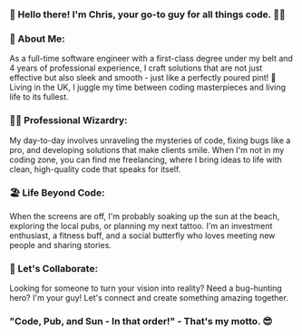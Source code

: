 ### 🚀 Hello there! I'm Chris, your go-to guy for all things code. 🧑‍💻

### 🌟 About Me:
As a full-time software engineer with a first-class degree under my belt and 4 years of professional experience, I craft solutions that are not just effective but also sleek and smooth - just like a perfectly poured pint! 🍺 Living in the UK, I juggle my time between coding masterpieces and living life to its fullest.

### 👨‍💻 Professional Wizardry:
My day-to-day involves unraveling the mysteries of code, fixing bugs like a pro, and developing solutions that make clients smile. When I'm not in my coding zone, you can find me freelancing, where I bring ideas to life with clean, high-quality code that speaks for itself.

### 🏖️ Life Beyond Code:
When the screens are off, I'm probably soaking up the sun at the beach, exploring the local pubs, or planning my next tattoo. I'm an investment enthusiast, a fitness buff, and a social butterfly who loves meeting new people and sharing stories.

### 💼 Let's Collaborate:
Looking for someone to turn your vision into reality? Need a bug-hunting hero? I'm your guy! Let's connect and create something amazing together.

### "Code, Pub, and Sun - In that order!" - That's my motto. 😎
